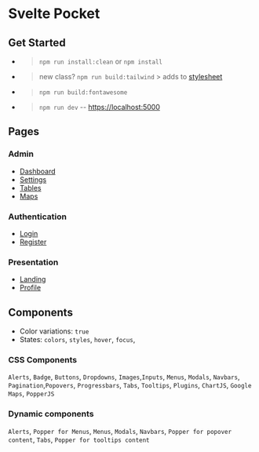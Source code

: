 # Svelte Pocket

## Get Started

- > `npm run install:clean` or `npm install`
- >new class? `npm run build:tailwind` > adds to [stylesheet](src/assets/styles/tailwind.css)
- >`npm run build:fontawesome`
- >`npm run dev` -- [https://localhost:5000](https://localhost:5000)

## Pages

### Admin

- [Dashboard](http://localhost:5000/admin/dashboard)
- [Settings](http://localhost:5000/admin/settings)
- [Tables](http://localhost:5000/admin/tables)
- [Maps](http://localhost:5000/admin/maps)

### Authentication

- [Login](http://localhost:5000/auth/login)
- [Register](http://localhost:5000/auth/register)

### Presentation

- [Landing](http://localhost:5000/landing)
- [Profile](http://localhost:5000/profile)

## Components

- Color variations: `true`
- States: `colors`, `styles`, `hover`, `focus`,

### CSS Components

`Alerts`, `Badge`, `Buttons`, `Dropdowns`, `Images`,`Inputs`, `Menus`, `Modals`, `Navbars`, `Pagination`,`Popovers`, `Progressbars`, `Tabs`, `Tooltips`, `Plugins`, `ChartJS`, `Google Maps`, `PopperJS`

### Dynamic components

`Alerts`, `Popper for Menus`, `Menus`, `Modals`, `Navbars`, `Popper for popover content`, `Tabs`, `Popper for tooltips content`
